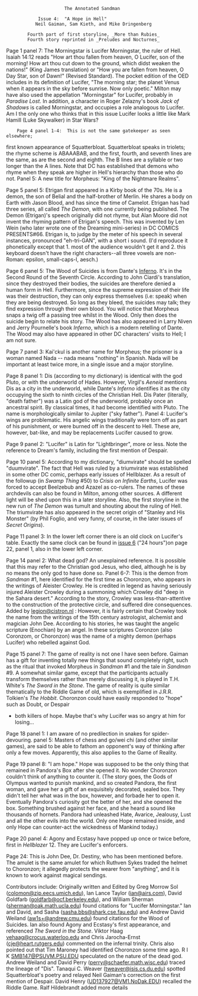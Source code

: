                           The Annotated Sandman

		        Issue 4:  "A Hope in Hell"
               Neil Gaiman, Sam Kieth, and Mike Dringenberg

            Fourth part of first storyline, _More than Rubies_
            Fourth story reprinted in _Preludes and Nocturnes_

Page 1 panel 7:  The Morningstar is Lucifer Morningstar, the ruler of Hell.
Isaiah 14:12 reads "How art thou fallen from heaven, O Lucifer, son of the
morning!  How art thou cut down to the ground, which didst weaken the nations!"
(King James translation) or "How you are fallen from heaven, O Day Star, son of
Dawn!" (Revised Standard).  The pocket edition of the OED includes in its
definition of Lucifer, "The morning star; the planet Venus when it appears in
the sky before sunrise.  Now only poetic."
	Milton may have also used the appellation "Morningstar" for Lucifer,
probably in _Paradise Lost_.  In addition, a character in Roger Zelazny's book
_Jack of Shadows_ is called Morningstar, and occupies a role analogous to
Lucifer.
Am I the only one who thinks that in this issue Lucifer looks a little like
Mark Hamill (Luke Skywalker) in Star Wars?

        Page 4 panel 1-4:  This is not the same gatekeeper as seen elsewhere;
first known appearance of Squatterbloat.  Squatterbloat speaks in triolets; the
rhyme scheme is ABAAABAB, and the first, fourth, and seventh lines are the
same, as are the second and eighth.  The B lines are a syllable or two longer
than the A lines. Note that DC has established that demons who rhyme when they
speak are higher in Hell's hierarchy than those who do not.
	Panel 5:  A new title for Morpheus:  "King of the Nightmare Realms".

Page 5 panel 5:  Etrigan first appeared in a Kirby book of the 70s.  He is a
demon, the son of Belial and the half-brother of Merlin.  He shares a body on
Earth with Jason Blood, and has since the time of Camelot.  Etrigan has had
three series, all called _The Demon_, with one currently being published.
The Demon (Etrigan)'s speech originally did not rhyme, but Alan Moore did not
invent the rhyming pattern of Etrigan's speech. This was invented by Len Wein
(who later wrote one of the Dreaming mini-series) in DC COMICS PRESENTS#66.
Etrigan is, to judge by the meter of his speech in several instances,
pronounced "eh-tri-GAN", with a short i sound.  (I'd reproduce it phonetically
except that 1.  most of the audience wouldn't get it and 2. this keyboard
doesn't have the right characters--all three vowels are non-Roman:  epsilon,
small-caps-I, aesch.)

Page 6 panel 5:  The Wood of Suicides is from Dante's <A HREF="http://www.amazon.de/exec/obidos/ASIN/1853267872">Inferno</A>.  It's
in the Second Round of the Seventh Circle.  According to John Ciardi's
translation, since they destroyed their bodies, the suicides are therefore
denied a human form in Hell.   Furthermore, since the supreme expression of
their life was their  destruction, they can only express themselves (i.e:
speak) when they are being destroyed.  So long as they bleed, the suicides may
talk; they find expression through their own blood.  You will notice that
Morpheus snaps a twig off a passing tree whilst in the Wood.  Only then does
the suicide  begin to relate his story.  The Wood has also appeared in Larry
Niven and Jerry Pournelle's book _Inferno_, which is a modern retelling of
Dante.  The Wood may also have appeared in other DC characters' visits to Hell;
I am not sure.

Page 7 panel 3:  Kai'ckul is another name for Morpheus; the prisoner is a woman
named Nada -- nada means "nothing" in Spanish.  Nada will be important at
least twice more, in a single issue and a major storyline.

Page 8 panel 1:  Dis (according to my dictionary) is identical with the god
Pluto, or with the underworld of Hades.  However, Virgil's _Aeneid_ mentions
Dis as a city in the underworld, while Dante's _Inferno_ identifies it as the
city occupying the sixth to ninth circles of the Christian Hell.  Dis Pater
(literally, "death father") was a Latin god of the underworld, probably once an
ancestral spirit.  By classical times, it had become identified with Pluto.
The name is morphologically similar to Jupiter ("sky father").
	Panel 4:  Lucifer's wings are problematic.  His angelic wings
traditionally were torn off as part of his punishment, or were burned off in
the descent to Hell.  These are, however, bat-like, and may be replacements
Lucifer caused to grow.

Page 9 panel 2:  "Lucifer" is Latin for "Lightbringer", more or less.  Note the
reference to Dream's family, including the first mention of Despair.

Page 10 panel 5:  According to my dictionary, "diumvirate" should be
spelled "duumvirate".  The fact that Hell was ruled by a triumvirate was
established in some other DC comic, perhaps early issues of Hellblazer. As a
result of the followup (in _Swamp Thing_ #50) to _Crisis on Infinite Earths_,
Lucifer was forced to accept Beelzebub and Azazel as co-rulers.  The names of
these archdevils can also be found in Milton, among other sources. A different
light will be shed upon this in a later storyline.  Also, the first storyline
in the new run of _The Demon_ was tumult and shouting about the ruling of Hell.
The triumvirate has also appeared in the secret origin of "Stanley and His
Monster" (by Phil Foglio, and very funny, of course, in the later issues of
_Secret Origins_).

Page 11 panel 3:  In the lower left corner there is an old clock on Lucifer's
table. Exactly the same clock can be found in <A HREF="sandman.06.html" >issue 6</A>
("24 hours")on page 22, panel 1, also in the lower left corner.

Page 14 panel 2:  What dead god?  An unexplained reference.  It is possible
that this may refer to the Christian god Jesus, who died, although he is by no
means the only god to have done so.
	Panel 6-7:  This is the demon from _Sandman_ #1, here identified for the
first time as Choronzon, who appears in the writings of Aleister Crowley.
He is credited in legend as having seriously injured Aleister Crowley during
a summoning which Crowley did "deep in the Sahara desert." According to the
story, Crowley was less-than-attentive to the construction of the protective
circle, and suffered dire consequences.
Added by <legion@cistron.nl> :
However, it is fairly certain that Crowley took the name from the writings of
the 15th century astrologist, alchemist and magician John Dee. According to his
stories, he was taught the angelic scripture (Enochian) by an angel.
In these scriptures Coronzon (also Coronzom, or Choronzon) was the name of a
mighty demon (perhaps Lucifer) who rebelled against God.

Page 15 panel 7:  The game of reality is not one I have seen before.
Gaiman has a gift for inventing totally new things that sound completely right,
such as the ritual that invoked Morpheus in _Sandman_ #1 and the tale in
_Sandman_ #9.  A somewhat similar game, except that the participants actually
transform themselves rather than merely discussing it, is played in T.H.
White's _The Sword in the Stone_.  The game of reality is quite similar
thematically to the Riddle Game of old, which is exemplified in J.R.R.
Tolkien's _The Hobbit_.
Choronzon could have easily responded to "hope" such as Doubt, or Despair
- both killers of hope.  Maybe that's why Lucifer was so angry at him for
losing...

Page 18 panel 1:  I am aware of no predilection in snakes for spider-devouring.
        panel 5: Masters of chess and go/wei chi (and other similar games),
are said to be able to fathom an opponent's way of thinking after only a few
moves. Apparently, this also applies to the Game of Reality.

Page 19 panel 8: "I am hope." Hope was supposed to be the only thing that
remained in Pandora's Box after she opened it. No wonder Choronzon couldn't
think of anything to counter it.
(The story goes, the Gods of Olympus wanted to punish mankind, and so
created Pandora, the first woman, and gave her a gift of an exquisitely
decorated, sealed box. They didn't tell her what was in the box, however,
and forbade her to open it.
Eventually Pandora's curiosity got the better of her, and she opened the
box. Something brushed against her face, and she heard a sound like
thousands of hornets. Pandora had unleashed Hate, Avarice, Jealousy, Lust
and all the other evils into the world. Only one Hope remained inside,
and only Hope can counter-act the wickedness of Mankind today.)

Page 20 panel 4:  Agony and Ecstasy have popped up once or twice before, first
in _Hellblazer_ 12.  They are Lucifer's enforcers.

Page 24:  This is John Dee, Dr. Destiny, who has been mentioned before.  The
amulet is the same amulet for which Ruthven Sykes traded the helmet to
Choronzon; it allegedly protects the wearer from "anything", and it is known to
work against magical sendings.

Contributors include:
    Originally written and Edited by Greg Morrow
	Sol (colomon@zip.eecs.umich.edu), Ian Lance Taylor (ian@airs.com),
David Goldfarb (goldfarb@ocf.berkeley.edu), and William Sherman
(sherman@oak.math.ucla.edu) found citations for "Lucifer Morningstar."
	Ian and David, and Sasha (sasha.bbs@shark.cse.fau.edu) and Andrew David
Weiland (aw1s+@andrew.cmu.edu) found citations for the Wood of Suicides.  Ian
also found Agony and Ecstasy's first appearance, and referenced _The Sword in
the Stone_.
	Viktor Haag <vehaag@crocus.waterloo.edu> and Chris Jarocha-Ernst
(cje@heart.rutgers.edu) commented on the infernal trinity.  Chris also pointed
out that Tim Maroney had identified Choronzon some time ago.
	R I K <SMB147@PSUVM.PSU.EDU> speculated on the nature of the dead god.
	Andrew Weiland and David Perry (perry@schaefer.math.wisc.edu) traced
the lineage of "Dis".
	Tanaqui C. Weaver (tweaver@isis.cs.du.edu) spotted Squatterbloat's
poetry and relayed Neil Gaiman's correction on the first mention of Despair.
	David Henry (UD137927@VM1.NoDak.EDU) recalled the Riddle Game.
	Ralf Hildebrandt added more details

